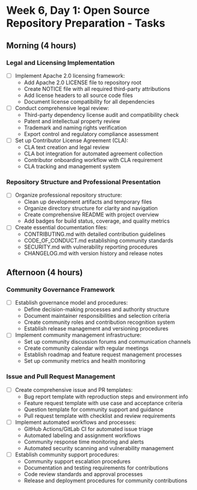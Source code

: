 # Week 6, Day 1: Open Source Repository Preparation - Tasks

## Morning (4 hours)
### Legal and Licensing Implementation
- [ ] Implement Apache 2.0 licensing framework:
  - Add Apache 2.0 LICENSE file to repository root
  - Create NOTICE file with all required third-party attributions
  - Add license headers to all source code files
  - Document license compatibility for all dependencies
- [ ] Conduct comprehensive legal review:
  - Third-party dependency license audit and compatibility check
  - Patent and intellectual property review
  - Trademark and naming rights verification
  - Export control and regulatory compliance assessment
- [ ] Set up Contributor License Agreement (CLA):
  - CLA text creation and legal review
  - CLA bot integration for automated agreement collection
  - Contributor onboarding workflow with CLA requirement
  - CLA tracking and management system

### Repository Structure and Professional Presentation
- [ ] Organize professional repository structure:
  - Clean up development artifacts and temporary files
  - Organize directory structure for clarity and navigation
  - Create comprehensive README with project overview
  - Add badges for build status, coverage, and quality metrics
- [ ] Create essential documentation files:
  - CONTRIBUTING.md with detailed contribution guidelines
  - CODE_OF_CONDUCT.md establishing community standards
  - SECURITY.md with vulnerability reporting procedures
  - CHANGELOG.md with version history and release notes

## Afternoon (4 hours)
### Community Governance Framework
- [ ] Establish governance model and procedures:
  - Define decision-making processes and authority structure
  - Document maintainer responsibilities and selection criteria
  - Create community roles and contribution recognition system
  - Establish release management and versioning procedures
- [ ] Implement community management infrastructure:
  - Set up community discussion forums and communication channels
  - Create community calendar with regular meetings
  - Establish roadmap and feature request management processes
  - Set up community metrics and health monitoring

### Issue and Pull Request Management
- [ ] Create comprehensive issue and PR templates:
  - Bug report template with reproduction steps and environment info
  - Feature request template with use case and acceptance criteria
  - Question template for community support and guidance
  - Pull request template with checklist and review requirements
- [ ] Implement automated workflows and processes:
  - GitHub Actions/GitLab CI for automated issue triage
  - Automated labeling and assignment workflows
  - Community response time monitoring and alerts
  - Automated security scanning and vulnerability management
- [ ] Establish community support procedures:
  - Community support escalation procedures
  - Documentation and testing requirements for contributions
  - Code review standards and approval processes
  - Release and deployment procedures for community contributions